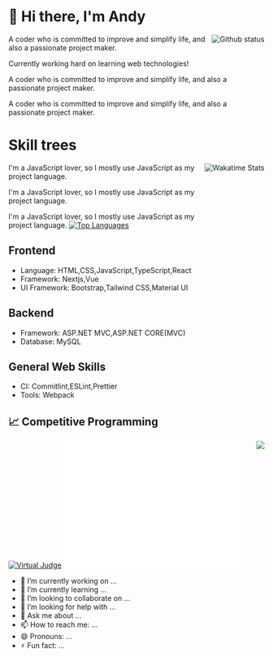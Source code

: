 # 👋 Hi there, I'm Andy

[<img align="right" alt="Github status" src="https://github-readme-stats.vercel.app/api?username=Andy106084&show_icons=true&theme=transparent">](https://github.com/anuraghazra/github-readme-stats)

A coder who is committed to improve and simplify life, and also a passionate project maker.

Currently working hard on learning web technologies!

A coder who is committed to improve and simplify life, and also a passionate project maker.

A coder who is committed to improve and simplify life, and also a passionate project maker.

# Skill trees

[<img align="right" height="300em" alt="Wakatime Stats" src="https://github-readme-stats.vercel.app/api/wakatime?username=AndyYang&layout=compact&theme=transparent">](https://wakatime.com/@AndyYang)

I'm a JavaScript lover, so I mostly use JavaScript as my project language.

I'm a JavaScript lover, so I mostly use JavaScript as my project language.

I'm a JavaScript lover, so I mostly use JavaScript as my project language.
[<img alt="Top Languages" src="https://github-readme-stats.vercel.app/api/top-langs/?username=Andy106084&exclude_repo=cf-stats&theme=transparent">](https://github.com/anuraghazra/github-readme-stats)

## Frontend

- Language: HTML,CSS,JavaScript,TypeScript,React
- Framework: Nextjs,Vue
- UI Framework: Bootstrap,Tailwind CSS,Material UI

## Backend

- Framework: ASP.NET MVC,ASP.NET CORE(MVC)
- Database: MySQL

## General Web Skills

- CI: Commitlint,ESLint,Prettier
- Tools: Webpack

## <b>&#128200; Competitive Programming</b>
[<img alt="Virtual Judge" height="350em" src="https://user-images.githubusercontent.com/76254396/224528417-283e5faf-59d9-4e68-8cce-ebf984299f11.png">](https://vjudge.net/user/s1091915)
[<img align="right" height="250em" src="https://leetcard.jacoblin.cool/Andy6114?theme=light&font=Karma" />](https://leetcode.com/profile/)
[<img height="250em" src="https://raw.githubusercontent.com/Andy106084/cf-stats/main/output/light_card.svg" />](https://codeforces.com/profile/andy910812)

- 🔭 I’m currently working on ...
- 🌱 I’m currently learning ...
- 👯 I’m looking to collaborate on ...
- 🤔 I’m looking for help with ...
- 💬 Ask me about ...
- 📫 How to reach me: ...
- 😄 Pronouns: ...
- ⚡ Fun fact: ...
